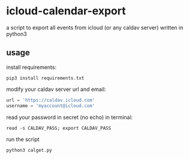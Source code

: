 # icloud-calendar-export
a script to export all events from icloud (or any caldav server) written in python3 

## usage

install requirements:

`pip3 install requirements.txt`

modify your caldav server url and email:

```py
url = 'https://caldav.icloud.com'
username = 'myaccount@icloud.com'
```

read your password in secret (no echo) in terminal:

`read -s CALDAV_PASS; export CALDAV_PASS`

run the script

`python3 calget.py`

